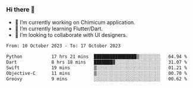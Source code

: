 ### Hi there 👋

<!--
**devcat37/devcat37** is a ✨ _special_ ✨ repository because its `README.md` (this file) appears on your GitHub profile.-->


- 🔭 I’m currently working on Chimicum application.
- 🌱 I’m currently learning Flutter/Dart.
- 👯 I’m looking to collaborate with UI designers.
<!-- - 🤔 I’m looking for help with ... -->

<!--START_SECTION:waka-->

```txt
From: 10 October 2023 - To: 17 October 2023

Python           17 hrs 21 mins  ████████████████▒░░░░░░░░   64.94 %
Dart             8 hrs 18 mins   ███████▓░░░░░░░░░░░░░░░░░   31.07 %
Swift            19 mins         ▒░░░░░░░░░░░░░░░░░░░░░░░░   01.21 %
Objective-C      11 mins         ▒░░░░░░░░░░░░░░░░░░░░░░░░   00.70 %
Groovy           9 mins          ░░░░░░░░░░░░░░░░░░░░░░░░░   00.62 %
```

<!--END_SECTION:waka-->
